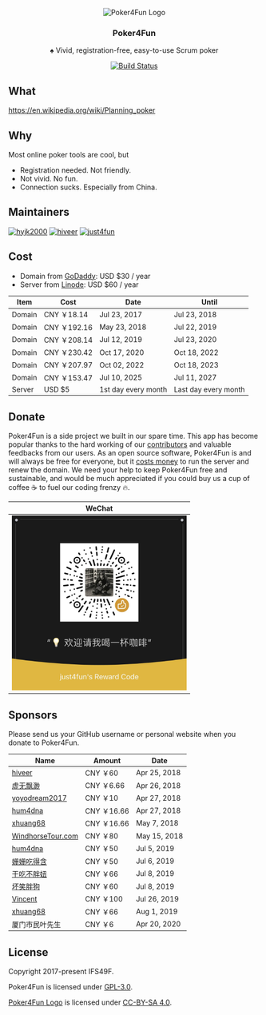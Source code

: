 <p align="center">
  <img width="256" alt="Poker4Fun Logo" src="https://user-images.githubusercontent.com/4647136/39746191-2c4e4964-52dc-11e8-8b68-435cd12e4315.png">
  <h3 align="center">Poker4Fun</h3>
  <p align="center">♠︎ Vivid, registration-free, easy-to-use Scrum poker</p>
  <p align="center">
    <a href="https://github.com/IFS49F/poker/actions/workflows/linode_ci.yml">
      <img alt="Build Status" src="https://github.com/ifs49f/poker/actions/workflows/linode_ci.yml/badge.svg" />
    </a>
  </p>
</p>

## What

https://en.wikipedia.org/wiki/Planning_poker

## Why

Most online poker tools are cool, but

- Registration needed. Not friendly.
- Not vivid. No fun.
- Connection sucks. Especially from China.

## Maintainers

[![hyjk2000](https://avatars0.githubusercontent.com/u/4647136?s=100&v=4)](https://github.com/hyjk2000) [![hiveer](https://avatars0.githubusercontent.com/u/3827780?s=100&v=4)](https://github.com/hiveer) [![just4fun](https://avatars0.githubusercontent.com/u/7512625?s=100&v=4)](https://github.com/just4fun)

## Cost

- Domain from [GoDaddy](https://www.godaddy.com/): USD $30 / year
- Server from [Linode](https://www.linode.com/): USD $60 / year

| Item | Cost | Date | Until |
| --- | --- | --- | --- |
| Domain | CNY ￥18.14 | Jul 23, 2017 | Jul 23, 2018 |
| Domain | CNY ￥192.16 | May 23, 2018 | Jul 22, 2019 |
| Domain | CNY ￥208.14 | Jul 12, 2019 | Jul 23, 2020 |
| Domain | CNY ￥230.42 | Oct 17, 2020 | Oct 18, 2022 |
| Domain | CNY ￥207.97 | Oct 02, 2022 | Oct 18, 2023 |
| Domain | CNY ￥153.47 | Jul 10, 2025 | Jul 11, 2027 |
| Server | USD $5 | 1st day every month | Last day every month |

## Donate

Poker4Fun is a side project we built in our spare time. This app has become popular thanks to the hard working of our [contributors](https://github.com/IFS49F/poker/graphs/contributors) and valuable feedbacks from our users. As an open source software, Poker4Fun is and will always be free for everyone, but it [costs money](#cost) to run the server and renew the domain. We need your help to keep Poker4Fun free and sustainable, and would be much appreciated if you could buy us a cup of coffee ☕️  to fuel our coding frenzy 🔥.

| WeChat |
| --- |
|<img src="public/reward_code.jpeg" alt="donate_via_wechat" width="350">|

## Sponsors

Please send us your GitHub username or personal website when you donate to Poker4Fun.

| Name | Amount | Date |
| --- | --- | --- |
| [hiveer](https://github.com/hiveer) | CNY ￥60 | Apr 25, 2018 |
| [虚无飘渺](http://www.dianping.com/shop/93573479) | CNY ￥6.66 | Apr 26, 2018 |
| [yoyodream2017](https://github.com/yoyodream2017) | CNY ￥10 | Apr 27, 2018 |
| [hum4dna](https://www.instagram.com/hum4dna/) | CNY ￥16.66 | Apr 27, 2018 |
| [xhuang68](https://github.com/xhuang68) | CNY ￥16.66 | May 7, 2018 |
| [WindhorseTour.com](https://windhorsetour.com) | CNY ￥80 | May 15, 2018 |
| [hum4dna](https://www.instagram.com/hum4dna/) | CNY ￥50 | Jul 5, 2019 |
| [姗姗吃得含](https://github.com/MrCuriosity) | CNY ￥50 | Jul 6, 2019 |
| [干吃不胖妞](https://github.com/LeoLeoLei) | CNY ￥66 | Jul 8, 2019 |
| [坏笑胖狗](https://github.com/BerdyPango) | CNY ￥60 | Jul 8, 2019 |
| [Vincent](https://github.com/yaowuping) | CNY ￥100 | Jul 26, 2019 |
| [xhuang68](https://github.com/xhuang68) | CNY ￥66 | Aug 1, 2019 |
| 厦门市民叶先生 | CNY ￥6 | Apr 20, 2020 |

## License

Copyright 2017-present IFS49F.

Poker4Fun is licensed under [GPL-3.0](https://github.com/IFS49F/poker/blob/master/LICENSE).

[Poker4Fun Logo](https://github.com/IFS49F/poker/blob/master/public/icon-144.png) is licensed under [CC-BY-SA 4.0](https://creativecommons.org/licenses/by-sa/4.0/).
